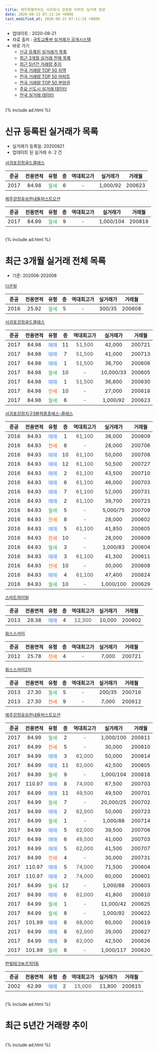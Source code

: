 ```yaml
---
title: 제주특별자치도 서귀포시 강정동 아파트 실거래 정보
date: 2020-08-21 07:11:24 +0900
last_modified_at: 2020-08-21 07:11:24 +0900
---
```


* 업데이트 : 2020-08-21
* 자료 출처 : [국토교통부 실거래가 공개시스템](http://rt.molit.go.kr)
* 바로 가기
    * [신규 등록된 실거래가 목록](#신규-등록된-실거래가-목록)
    * [최근 3개월 실거래 전체 목록](#최근-3개월-실거래-전체-목록)
    * [최근 5년간 거래량 추이](#최근-5년간-거래량-추이)
    * [전국 거래량 TOP 50 지역](https://inasie.github.io/apt-trade-info/최근-3개월-전국에서-가장-거래가-많이-발생한-지역)
    * [전국 거래량 TOP 50 아파트](https://inasie.github.io/apt-trade-info/최근-3개월-전국에서-가장-거래가-많이-발생한-아파트)
    * [전국 거래량 TOP 50 분양권](https://inasie.github.io/apt-trade-info/최근-3개월-전국에서-가장-거래가-많이-발생한-분양권)
    * [주요 신도시 실거래 데이터](https://inasie.github.io/apt-trade-info/주요-신도시)
    * [전국 실거래 데이터](https://inasie.github.io/apt-trade-info/전국)
<br>
{% include ad.html %}
<br>

# 신규 등록된 실거래가 목록
* 실거래가 등록일: 20200821
* 업데이트 된 실거래 수: 2 건


[서귀포강정골드클래스](https://search.naver.com/search.naver?query=%EC%A0%9C%EC%A3%BC%ED%8A%B9%EB%B3%84%EC%9E%90%EC%B9%98%EB%8F%84+%EC%84%9C%EA%B7%80%ED%8F%AC%EC%8B%9C+%EA%B0%95%EC%A0%95%EB%8F%99+%EC%84%9C%EA%B7%80%ED%8F%AC%EA%B0%95%EC%A0%95%EA%B3%A8%EB%93%9C%ED%81%B4%EB%9E%98%EC%8A%A4)

|준공|전용면적|유형|층|역대최고가|실거래가|거래월|
|:---:|:---:|:---:|:---:|:---:|:---:|:---:|
|2017|84.98|<span style="color:#34a853">월세</span>|6|<span style="color:#444444">-</span>|1,000/92|200623|

[제주강정유승한내들퍼스트오션](https://search.naver.com/search.naver?query=%EC%A0%9C%EC%A3%BC%ED%8A%B9%EB%B3%84%EC%9E%90%EC%B9%98%EB%8F%84+%EC%84%9C%EA%B7%80%ED%8F%AC%EC%8B%9C+%EA%B0%95%EC%A0%95%EB%8F%99+%EC%A0%9C%EC%A3%BC%EA%B0%95%EC%A0%95%EC%9C%A0%EC%8A%B9%ED%95%9C%EB%82%B4%EB%93%A4%ED%8D%BC%EC%8A%A4%ED%8A%B8%EC%98%A4%EC%85%98)

|준공|전용면적|유형|층|역대최고가|실거래가|거래월|
|:---:|:---:|:---:|:---:|:---:|:---:|:---:|
|2017|84.99|<span style="color:#34a853">월세</span>|9|<span style="color:#444444">-</span>|1,000/104|200818|


<br>
{% include ad.html %}
<br>

# 최근 3개월 실거래 전체 목록
* 기준: 202006-202008


[다온빌](https://search.naver.com/search.naver?query=%EC%A0%9C%EC%A3%BC%ED%8A%B9%EB%B3%84%EC%9E%90%EC%B9%98%EB%8F%84+%EC%84%9C%EA%B7%80%ED%8F%AC%EC%8B%9C+%EA%B0%95%EC%A0%95%EB%8F%99+%EB%8B%A4%EC%98%A8%EB%B9%8C)

|준공|전용면적|유형|층|역대최고가|실거래가|거래월|
|:---:|:---:|:---:|:---:|:---:|:---:|:---:|
|2016|25.92|<span style="color:#34a853">월세</span>|5|<span style="color:#444444">-</span>|300/35|200608|

[서귀포강정골드클래스](https://search.naver.com/search.naver?query=%EC%A0%9C%EC%A3%BC%ED%8A%B9%EB%B3%84%EC%9E%90%EC%B9%98%EB%8F%84+%EC%84%9C%EA%B7%80%ED%8F%AC%EC%8B%9C+%EA%B0%95%EC%A0%95%EB%8F%99+%EC%84%9C%EA%B7%80%ED%8F%AC%EA%B0%95%EC%A0%95%EA%B3%A8%EB%93%9C%ED%81%B4%EB%9E%98%EC%8A%A4)

|준공|전용면적|유형|층|역대최고가|실거래가|거래월|
|:---:|:---:|:---:|:---:|:---:|:---:|:---:|
|2017|84.98|<span style="color:#4285f3">매매</span>|11|<span style="color:#444444">51,500</span>|42,000|200721|
|2017|84.98|<span style="color:#4285f3">매매</span>|7|<span style="color:#444444">51,500</span>|41,000|200713|
|2017|84.98|<span style="color:#4285f3">매매</span>|1|<span style="color:#444444">51,500</span>|36,700|200606|
|2017|84.98|<span style="color:#34a853">월세</span>|10|<span style="color:#444444">-</span>|10,000/33|200605|
|2017|84.98|<span style="color:#4285f3">매매</span>|1|<span style="color:#444444">51,500</span>|36,600|200630|
|2017|84.98|<span style="color:#ff5a00">전세</span>|10|<span style="color:#444444">-</span>|27,000|200618|
|2017|84.98|<span style="color:#34a853">월세</span>|6|<span style="color:#444444">-</span>|1,000/92|200623|

[서귀포강정지구3블럭중흥에스-클래스](https://search.naver.com/search.naver?query=%EC%A0%9C%EC%A3%BC%ED%8A%B9%EB%B3%84%EC%9E%90%EC%B9%98%EB%8F%84+%EC%84%9C%EA%B7%80%ED%8F%AC%EC%8B%9C+%EA%B0%95%EC%A0%95%EB%8F%99+%EC%84%9C%EA%B7%80%ED%8F%AC%EA%B0%95%EC%A0%95%EC%A7%80%EA%B5%AC3%EB%B8%94%EB%9F%AD%EC%A4%91%ED%9D%A5%EC%97%90%EC%8A%A4-%ED%81%B4%EB%9E%98%EC%8A%A4)

|준공|전용면적|유형|층|역대최고가|실거래가|거래월|
|:---:|:---:|:---:|:---:|:---:|:---:|:---:|
|2016|84.93|<span style="color:#4285f3">매매</span>|1|<span style="color:#444444">61,100</span>|38,000|200809|
|2016|84.93|<span style="color:#ff5a00">전세</span>|8|<span style="color:#444444">-</span>|28,000|200706|
|2016|84.93|<span style="color:#4285f3">매매</span>|10|<span style="color:#444444">61,100</span>|50,000|200708|
|2016|84.93|<span style="color:#4285f3">매매</span>|12|<span style="color:#444444">61,100</span>|50,500|200727|
|2016|84.93|<span style="color:#4285f3">매매</span>|2|<span style="color:#444444">61,100</span>|43,500|200710|
|2016|84.93|<span style="color:#4285f3">매매</span>|6|<span style="color:#444444">61,100</span>|46,000|200703|
|2016|84.93|<span style="color:#4285f3">매매</span>|7|<span style="color:#444444">61,100</span>|52,000|200731|
|2016|84.93|<span style="color:#4285f3">매매</span>|2|<span style="color:#444444">61,100</span>|39,700|200723|
|2016|84.93|<span style="color:#34a853">월세</span>|5|<span style="color:#444444">-</span>|5,000/75|200709|
|2016|84.93|<span style="color:#ff5a00">전세</span>|8|<span style="color:#444444">-</span>|28,000|200602|
|2016|84.93|<span style="color:#4285f3">매매</span>|5|<span style="color:#444444">61,100</span>|41,850|200605|
|2016|84.93|<span style="color:#ff5a00">전세</span>|10|<span style="color:#444444">-</span>|28,000|200609|
|2016|84.93|<span style="color:#34a853">월세</span>|3|<span style="color:#444444">-</span>|1,000/83|200604|
|2016|84.93|<span style="color:#4285f3">매매</span>|3|<span style="color:#444444">61,100</span>|41,300|200611|
|2016|84.93|<span style="color:#ff5a00">전세</span>|10|<span style="color:#444444">-</span>|30,000|200608|
|2016|84.93|<span style="color:#4285f3">매매</span>|4|<span style="color:#444444">61,100</span>|47,400|200624|
|2016|84.93|<span style="color:#34a853">월세</span>|10|<span style="color:#444444">-</span>|1,000/100|200629|

[스마트하이빌](https://search.naver.com/search.naver?query=%EC%A0%9C%EC%A3%BC%ED%8A%B9%EB%B3%84%EC%9E%90%EC%B9%98%EB%8F%84+%EC%84%9C%EA%B7%80%ED%8F%AC%EC%8B%9C+%EA%B0%95%EC%A0%95%EB%8F%99+%EC%8A%A4%EB%A7%88%ED%8A%B8%ED%95%98%EC%9D%B4%EB%B9%8C)

|준공|전용면적|유형|층|역대최고가|실거래가|거래월|
|:---:|:---:|:---:|:---:|:---:|:---:|:---:|
|2013|28.38|<span style="color:#4285f3">매매</span>|4|<span style="color:#444444">12,300</span>|10,000|200602|

[윙스스카이](https://search.naver.com/search.naver?query=%EC%A0%9C%EC%A3%BC%ED%8A%B9%EB%B3%84%EC%9E%90%EC%B9%98%EB%8F%84+%EC%84%9C%EA%B7%80%ED%8F%AC%EC%8B%9C+%EA%B0%95%EC%A0%95%EB%8F%99+%EC%9C%99%EC%8A%A4%EC%8A%A4%EC%B9%B4%EC%9D%B4)

|준공|전용면적|유형|층|역대최고가|실거래가|거래월|
|:---:|:---:|:---:|:---:|:---:|:---:|:---:|
|2012|25.78|<span style="color:#ff5a00">전세</span>|4|<span style="color:#444444">-</span>|7,000|200721|

[윙스스카이2차](https://search.naver.com/search.naver?query=%EC%A0%9C%EC%A3%BC%ED%8A%B9%EB%B3%84%EC%9E%90%EC%B9%98%EB%8F%84+%EC%84%9C%EA%B7%80%ED%8F%AC%EC%8B%9C+%EA%B0%95%EC%A0%95%EB%8F%99+%EC%9C%99%EC%8A%A4%EC%8A%A4%EC%B9%B4%EC%9D%B42%EC%B0%A8)

|준공|전용면적|유형|층|역대최고가|실거래가|거래월|
|:---:|:---:|:---:|:---:|:---:|:---:|:---:|
|2013|27.30|<span style="color:#34a853">월세</span>|5|<span style="color:#444444">-</span>|200/35|200716|
|2013|27.30|<span style="color:#ff5a00">전세</span>|9|<span style="color:#444444">-</span>|7,000|200612|

[제주강정유승한내들퍼스트오션](https://search.naver.com/search.naver?query=%EC%A0%9C%EC%A3%BC%ED%8A%B9%EB%B3%84%EC%9E%90%EC%B9%98%EB%8F%84+%EC%84%9C%EA%B7%80%ED%8F%AC%EC%8B%9C+%EA%B0%95%EC%A0%95%EB%8F%99+%EC%A0%9C%EC%A3%BC%EA%B0%95%EC%A0%95%EC%9C%A0%EC%8A%B9%ED%95%9C%EB%82%B4%EB%93%A4%ED%8D%BC%EC%8A%A4%ED%8A%B8%EC%98%A4%EC%85%98)

|준공|전용면적|유형|층|역대최고가|실거래가|거래월|
|:---:|:---:|:---:|:---:|:---:|:---:|:---:|
|2017|84.99|<span style="color:#34a853">월세</span>|2|<span style="color:#444444">-</span>|1,000/100|200811|
|2017|84.99|<span style="color:#ff5a00">전세</span>|5|<span style="color:#444444">-</span>|30,000|200810|
|2017|84.99|<span style="color:#4285f3">매매</span>|3|<span style="color:#444444">62,000</span>|50,000|200814|
|2017|84.99|<span style="color:#4285f3">매매</span>|11|<span style="color:#444444">62,000</span>|42,500|200805|
|2017|84.99|<span style="color:#34a853">월세</span>|9|<span style="color:#444444">-</span>|1,000/104|200818|
|2017|110.97|<span style="color:#4285f3">매매</span>|8|<span style="color:#444444">74,000</span>|67,500|200703|
|2017|84.99|<span style="color:#4285f3">매매</span>|11|<span style="color:#444444">49,500</span>|49,500|200701|
|2017|84.99|<span style="color:#34a853">월세</span>|7|<span style="color:#444444">-</span>|20,000/25|200702|
|2017|84.99|<span style="color:#4285f3">매매</span>|2|<span style="color:#444444">62,000</span>|50,000|200723|
|2017|84.99|<span style="color:#34a853">월세</span>|1|<span style="color:#444444">-</span>|1,000/88|200714|
|2017|84.99|<span style="color:#4285f3">매매</span>|5|<span style="color:#444444">62,000</span>|39,500|200706|
|2017|84.99|<span style="color:#4285f3">매매</span>|6|<span style="color:#444444">49,500</span>|41,000|200703|
|2017|84.99|<span style="color:#4285f3">매매</span>|5|<span style="color:#444444">62,000</span>|41,500|200707|
|2017|84.99|<span style="color:#ff5a00">전세</span>|4|<span style="color:#444444">-</span>|30,000|200731|
|2017|110.97|<span style="color:#4285f3">매매</span>|5|<span style="color:#444444">74,000</span>|71,500|200604|
|2017|110.97|<span style="color:#4285f3">매매</span>|2|<span style="color:#444444">74,000</span>|60,000|200601|
|2017|84.99|<span style="color:#34a853">월세</span>|12|<span style="color:#444444">-</span>|1,000/88|200603|
|2017|84.99|<span style="color:#4285f3">매매</span>|6|<span style="color:#444444">62,000</span>|41,800|200610|
|2017|84.99|<span style="color:#34a853">월세</span>|1|<span style="color:#444444">-</span>|11,000/42|200625|
|2017|84.99|<span style="color:#34a853">월세</span>|8|<span style="color:#444444">-</span>|1,000/92|200622|
|2017|101.99|<span style="color:#4285f3">매매</span>|6|<span style="color:#444444">68,000</span>|60,000|200619|
|2017|84.99|<span style="color:#4285f3">매매</span>|8|<span style="color:#444444">62,000</span>|39,000|200627|
|2017|84.99|<span style="color:#4285f3">매매</span>|9|<span style="color:#444444">62,000</span>|42,500|200626|
|2017|101.99|<span style="color:#34a853">월세</span>|6|<span style="color:#444444">-</span>|1,000/117|200620|


<script async src="//pagead2.googlesyndication.com/pagead/js/adsbygoogle.js"></script>
<!-- 기본 -->
<ins class="adsbygoogle"
     style="display:block"
     data-ad-client="ca-pub-2446590836940007"
     data-ad-slot="1659523306"
     data-ad-format="auto"
     data-full-width-responsive="true"></ins>
<script>
(adsbygoogle = window.adsbygoogle || []).push({});
</script>


[한빛테크놀즈101동](https://search.naver.com/search.naver?query=%EC%A0%9C%EC%A3%BC%ED%8A%B9%EB%B3%84%EC%9E%90%EC%B9%98%EB%8F%84+%EC%84%9C%EA%B7%80%ED%8F%AC%EC%8B%9C+%EA%B0%95%EC%A0%95%EB%8F%99+%ED%95%9C%EB%B9%9B%ED%85%8C%ED%81%AC%EB%86%80%EC%A6%88101%EB%8F%99)

|준공|전용면적|유형|층|역대최고가|실거래가|거래월|
|:---:|:---:|:---:|:---:|:---:|:---:|:---:|
|2002|62.99|<span style="color:#4285f3">매매</span>|2|<span style="color:#444444">15,000</span>|11,800|200615|


<br>
{% include ad.html %}
<br>

# 최근 5년간 거래량 추이


<div style="width:100%;">
    <canvas id="deal_progress" height="200"></canvas>
</div>

<script>
new Chart(document.getElementById("deal_progress"), {
    type: 'line',
    data: {
        labels: ['201508','201509','201510','201511','201512','201601','201602','201603','201604','201605','201606','201607','201608','201609','201610','201611','201612','201701','201702','201703','201704','201705','201706','201707','201708','201709','201710','201711','201712','201801','201802','201803','201804','201805','201806','201807','201808','201809','201810','201811','201812','201901','201902','201903','201904','201905','201906','201907','201908','201909','201910','201911','201912','202001','202002','202003','202004','202005','202006','202007','202008'],
        datasets: [{
            label: '매매',
            pointRadius: 1,
            data: [4, 3, 5, 5, 2, 1, 2, 6, 5, 5, 2, 1, 6, 18, 4, 2, 6, 3, 4, 5, 5, 5, 2, 4, 0, 1, 5, 8, 6, 3, 3, 4, 3, 4, 2, 1, 1, 4, 2, 3, 9, 9, 2, 2, 5, 10, 11, 3, 7, 10, 5, 2, 7, 7, 14, 10, 5, 6, 13, 14, 3],
            borderColor: "rgba(255, 201, 14, 1)",
            backgroundColor: "rgba(255, 201, 14, 0.5)",
            fill: false,
            lineTension: 0
        },{
            label: '전월세',
            pointRadius: 1,
            data: [4, 2, 3, 4, 3, 3, 1, 31, 2, 10, 1, 4, 0, 2, 4, 15, 15, 47, 65, 36, 46, 43, 29, 14, 10, 10, 10, 10, 6, 11, 9, 15, 11, 12, 17, 8, 15, 4, 4, 10, 26, 33, 25, 71, 20, 20, 26, 23, 11, 15, 18, 18, 28, 11, 24, 19, 18, 16, 14, 7, 3],
            borderColor: "rgba(0, 141, 185, 1)",
            backgroundColor: "rgba(0, 141, 185, 0.5)",
            fill: false,
            lineTension: 0
        }
        ]
    },
    options: {
        responsive: true,
        title: {
            display: false
        },
        tooltips: {
            mode: 'index',
            intersect: false
        },
        hover: {
            mode: 'nearest',
            intersect: true
        },
        scales: {
            xAxes: [{
                display: true,
                scaleLabel: {
                    display: true,
                    labelString: '년/월'
                }
            }],
            yAxes: [{
                display: true,
                ticks: {
                    suggestedMin: 0,
                },
                scaleLabel: {
                    display: true,
                    labelString: '실거래 수'
                }
            }]
        }
    }
});

</script>


<br>
{% include ad.html %}
<br>

